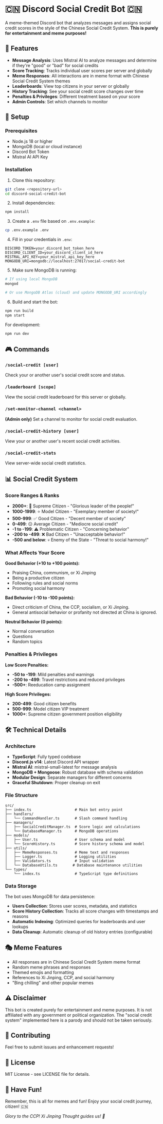 # 🇨🇳 Discord Social Credit Bot 🇨🇳

A meme-themed Discord bot that analyzes messages and assigns social credit scores in the style of the Chinese Social Credit System. **This is purely for entertainment and meme purposes!**

## 🎯 Features

- **Message Analysis**: Uses Mistral AI to analyze messages and determine if they're "good" or "bad" for social credits
- **Score Tracking**: Tracks individual user scores per server and globally
- **Meme Responses**: All interactions are in meme format with Chinese Social Credit System themes
- **Leaderboards**: View top citizens in your server or globally
- **History Tracking**: See your social credit score changes over time
- **Penalties & Privileges**: Different treatment based on your score
- **Admin Controls**: Set which channels to monitor

## 🚀 Setup

### Prerequisites

- Node.js 18 or higher
- MongoDB (local or cloud instance)
- Discord Bot Token
- Mistral AI API Key

### Installation

1. Clone this repository:
```bash
git clone <repository-url>
cd discord-social-credit-bot
```

2. Install dependencies:
```bash
npm install
```

3. Create a `.env` file based on `.env.example`:
```bash
cp .env.example .env
```

4. Fill in your credentials in `.env`:
```env
DISCORD_TOKEN=your_discord_bot_token_here
DISCORD_CLIENT_ID=your_discord_client_id_here
MISTRAL_API_KEY=your_mistral_api_key_here
MONGODB_URI=mongodb://localhost:27017/social-credit-bot
```

5. Make sure MongoDB is running:
```bash
# If using local MongoDB
mongod

# Or use MongoDB Atlas (cloud) and update MONGODB_URI accordingly
```

6. Build and start the bot:
```bash
npm run build
npm start
```

For development:
```bash
npm run dev
```

## 🎮 Commands

### `/social-credit [user]`
Check your or another user's social credit score and status.

### `/leaderboard [scope]`
View the social credit leaderboard for this server or globally.

### `/set-monitor-channel <channel>`
**(Admin only)** Set a channel to monitor for social credit evaluation.

### `/social-credit-history [user]`
View your or another user's recent social credit activities.

### `/social-credit-stats`
View server-wide social credit statistics.

## 📊 Social Credit System

### Score Ranges & Ranks

- **2000+**: 👑 Supreme Citizen - "Glorious leader of the people!"
- **1000-1999**: ⭐ Model Citizen - "Exemplary member of society!"
- **500-999**: ✅ Good Citizen - "Decent member of society"
- **0-499**: 😐 Average Citizen - "Mediocre social credit"
- **-1 to -199**: ⚠️ Problematic Citizen - "Concerning behavior"
- **-200 to -499**: ❌ Bad Citizen - "Unacceptable behavior!"
- **-500 and below**: 💀 Enemy of the State - "Threat to social harmony!"

### What Affects Your Score

**Good Behavior (+10 to +100 points):**
- Praising China, communism, or Xi Jinping
- Being a productive citizen
- Following rules and social norms
- Promoting social harmony

**Bad Behavior (-10 to -100 points):**
- Direct criticism of China, the CCP, socialism, or Xi Jinping.
- General antisocial behavior or profanity not directed at China is ignored.

**Neutral Behavior (0 points):**
- Normal conversation
- Questions
- Random topics

### Penalties & Privileges

**Low Score Penalties:**
- **-50 to -199**: Mild penalties and warnings
- **-200 to -499**: Travel restrictions and reduced privileges
- **-500+**: Reeducation camp assignment

**High Score Privileges:**
- **200-499**: Good citizen benefits
- **500-999**: Model citizen VIP treatment
- **1000+**: Supreme citizen government position eligibility

## 🛠️ Technical Details

### Architecture

- **TypeScript**: Fully typed codebase
- **Discord.js v14**: Latest Discord API wrapper
- **Mistral AI**: mistral-small-latest for message analysis
- **MongoDB + Mongoose**: Robust database with schema validation
- **Modular Design**: Separate managers for different concerns
- **Graceful Shutdown**: Proper cleanup on exit

### File Structure

```
src/
├── index.ts                    # Main bot entry point
├── handlers/
│   └── CommandHandler.ts       # Slash command handling
├── managers/
│   ├── SocialCreditManager.ts  # Score logic and calculations
│   └── DatabaseManager.ts      # MongoDB operations
├── models/
│   ├── User.ts                 # User schema and model
│   └── ScoreHistory.ts         # Score history schema and model
├── utils/
│   ├── MemeResponses.ts        # Meme text and responses
│   ├── Logger.ts               # Logging utilities
│   ├── Validators.ts           # Input validation
│   └── DatabaseUtils.ts       # Database maintenance utilities
└── types/
    └── index.ts                # TypeScript type definitions
```

### Data Storage

The bot uses MongoDB for data persistence:
- **Users Collection**: Stores user scores, metadata, and statistics
- **Score History Collection**: Tracks all score changes with timestamps and reasons
- **Automatic Indexing**: Optimized queries for leaderboards and user lookups
- **Data Cleanup**: Automatic cleanup of old history entries (configurable)

## 🎭 Meme Features

- All responses are in Chinese Social Credit System meme format
- Random meme phrases and responses
- Themed emojis and formatting
- References to Xi Jinping, CCP, and social harmony
- "Bing chilling" and other popular memes

## ⚠️ Disclaimer

This bot is created purely for entertainment and meme purposes. It is not affiliated with any government or political organization. The "social credit system" implemented here is a parody and should not be taken seriously.

## 🤝 Contributing

Feel free to submit issues and enhancement requests!

## 📄 License

MIT License - see LICENSE file for details.

## 🎉 Have Fun!

Remember, this is all for memes and fun! Enjoy your social credit journey, citizen! 🇨🇳

*Glory to the CCP! Xi Jinping Thought guides us! 🌟*